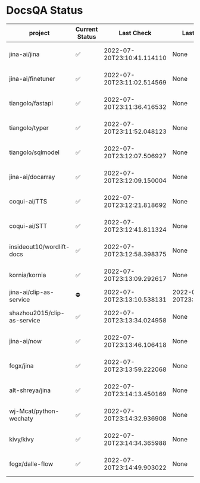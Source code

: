 # DocsQA Status

|          project          |Current Status|        Last Check        |      Last Downtime       |                      % Uptime                       |
|---------------------------|--------------|--------------------------|--------------------------|-----------------------------------------------------|
|jina-ai/jina               |✅            |2022-07-20T23:10:41.114110|None                      |166.66666666666666 (since 2022-07-20 17:11:38.421227)|
|jina-ai/finetuner          |✅            |2022-07-20T23:11:02.514569|None                      |166.66666666666666 (since 2022-07-20 17:11:38.421227)|
|tiangolo/fastapi           |✅            |2022-07-20T23:11:36.416532|None                      |166.66666666666666 (since 2022-07-20 17:11:38.421227)|
|tiangolo/typer             |✅            |2022-07-20T23:11:52.048123|None                      |142.85714285714286 (since 2022-07-20 17:11:38.421227)|
|tiangolo/sqlmodel          |✅            |2022-07-20T23:12:07.506927|None                      |142.85714285714286 (since 2022-07-20 17:11:38.421227)|
|jina-ai/docarray           |✅            |2022-07-20T23:12:09.150004|None                      |142.85714285714286 (since 2022-07-20 17:11:38.421227)|
|coqui-ai/TTS               |✅            |2022-07-20T23:12:21.818692|None                      |142.85714285714286 (since 2022-07-20 17:11:38.421227)|
|coqui-ai/STT               |✅            |2022-07-20T23:12:41.811324|None                      |142.85714285714286 (since 2022-07-20 17:11:38.421227)|
|insideout10/wordlift-docs  |✅            |2022-07-20T23:12:58.398375|None                      |142.85714285714286 (since 2022-07-20 17:11:38.421227)|
|kornia/kornia              |✅            |2022-07-20T23:13:09.292617|None                      |142.85714285714286 (since 2022-07-20 17:11:38.421227)|
|jina-ai/clip-as-service    |⛔️           |2022-07-20T23:13:10.538131|2022-07-20T23:13:10.537965|0.0 (since 2022-07-20 17:11:38.421227)               |
|shazhou2015/clip-as-service|✅            |2022-07-20T23:13:34.024958|None                      |142.85714285714286 (since 2022-07-20 17:11:38.421227)|
|jina-ai/now                |✅            |2022-07-20T23:13:46.106418|None                      |142.85714285714286 (since 2022-07-20 17:11:38.421227)|
|fogx/jina                  |✅            |2022-07-20T23:13:59.222068|None                      |142.85714285714286 (since 2022-07-20 17:11:38.421227)|
|alt-shreya/jina            |✅            |2022-07-20T23:14:13.450169|None                      |142.85714285714286 (since 2022-07-20 17:11:38.421227)|
|wj-Mcat/python-wechaty     |✅            |2022-07-20T23:14:32.936908|None                      |142.85714285714286 (since 2022-07-20 17:11:38.421227)|
|kivy/kivy                  |✅            |2022-07-20T23:14:34.365988|None                      |142.85714285714286 (since 2022-07-20 17:11:38.421227)|
|fogx/dalle-flow            |✅            |2022-07-20T23:14:49.903022|None                      |142.85714285714286 (since 2022-07-20 17:11:38.421227)|
